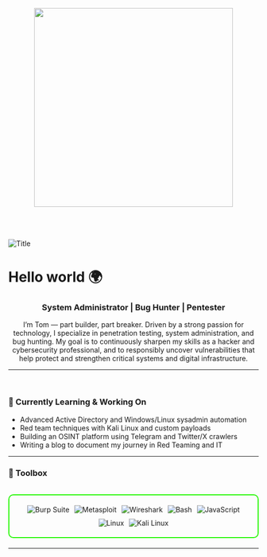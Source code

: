 <p align="center">
<img  src=https://media1.giphy.com/media/v1.Y2lkPTc5MGI3NjExYTE0YmNiMXFxam1mcGJ4dHIzZzYyZHRmcDUybm1mcnFxbjdlcGx4NyZlcD12MV9pbnRlcm5hbF9naWZfYnlfaWQmY3Q9Zw/kglwHpy9SexXV8X48W/giphy.gif width="400">
</p>


<br><br><br>
<img src="https://readme-typing-svg.herokuapp.com?font=Architects+Daughter&color=%2338C2FF&size=50&center=true&vCenter=true&height=60&width=600&lines=Hi!+I'm+Tom;Welcome+to+my+profile!" alt="Title"></img>
<h1 align="left">Hello world 🌍 </h1>
<h3 align="center">System Administrator | Bug Hunter | Pentester </h3>

<p align="center">
I’m Tom — part builder, part breaker.
Driven by a strong passion for technology, I specialize in penetration testing, system administration, and bug hunting.
My goal is to continuously sharpen my skills as a hacker and cybersecurity professional, and to responsibly uncover vulnerabilities that help protect and strengthen critical systems and digital infrastructure.





</p>


---
<br>

### 🧠 Currently Learning & Working On

- Advanced Active Directory and Windows/Linux sysadmin automation  
- Red team techniques with Kali Linux and custom payloads  
- Building an OSINT platform using Telegram and Twitter/X crawlers  
- Writing a blog to document my journey in Red Teaming and IT

---

### 🧰 Toolbox

<br>

<div style="border: 2px solid #22F700; border-radius: 10px; padding: 20px; margin-bottom: 20px;">
  <div align="left" style="display: flex; flex-wrap: wrap; justify-content: center; gap: 10px;">
      <img src="https://img.shields.io/badge/Burp_Suite-FF6633?style=for-the-badge&logo=burp-suite&color=000000" alt="Burp Suite" />
      <img src="https://img.shields.io/badge/Metasploit-008C8C?style=for-the-badge&logo=metasploit&color=000000" alt="Metasploit" />
      <img src="https://img.shields.io/badge/Wireshark-009639?style=for-the-badge&logo=wireshark&color=000000" alt="Wireshark" />
      <img src="https://img.shields.io/badge/Bash-4EAA25?style=for-the-badge&logo=gnu-bash&color=000000" alt="Bash" />
     <img src="https://img.shields.io/badge/JavaScript-F7DF1E?style=for-the-badge&logo=javascript&color=000000" alt="JavaScript"
      <img src="https://img.shields.io/badge/Python-3776AB?style=for-the-badge&logo=python&color=000000" alt="Python" />
      <img src="https://img.shields.io/badge/Linux-FCC624?style=for-the-badge&logo=linux&color=000000" alt="Linux" />
      <img src="https://img.shields.io/badge/Kali_Linux-557C94?style=for-the-badge&logo=kali-linux&color=000000" alt="Kali Linux" />
  </div>
</div>



---


